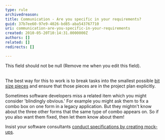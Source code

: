 ```yaml
---
type: rule
archivedreason: 
title: Communication - Are you specific in your requirements?
guid: 37b7ee60-97e9-4026-bd85-aba543767710
uri: communication-are-you-specific-in-your-requirements
created: 2010-05-20T10:14:31.0000000Z
authors: []
related: []
redirects: []

---
```



This field should not be null (Remove me when you edit this field).
<br><excerpt class='endintro'></excerpt><br>

  <p>The best way for this to work is to break tasks into the smallest possible <a href="/Standards/Management/RulesToSuccessfulProjects/Pages/SpecinBiteSizePieces.aspx">bit size pieces</a> and ensure that those pieces are in the project plan explicitly. </p>
<p>Sometimes software developers miss a related item which you might consider 'blindingly obvious.' For example you might ask them to fix a combo box on one form in a legacy application. But they mightn't know about the three other forms that the same type of combo appears on. So if you also want them fixed, then let them know about them! </p>
<p>Insist your software consultants <a href="/Standards/Management/RulesToSuccessfulProjects/Pages/SpecificationByMockUp.aspx">conduct specifications by creating mock-ups</a>.</p>



